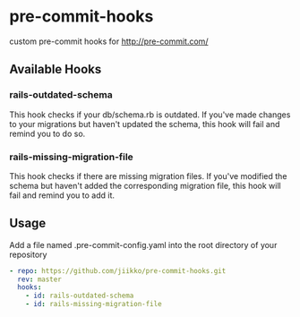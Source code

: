 # pre-commit-hooks
custom pre-commit hooks for http://pre-commit.com/

## Available Hooks

### rails-outdated-schema

This hook checks if your db/schema.rb  is outdated. If you've made changes to your migrations but haven't updated the schema, this hook will fail and remind you to do so.

### rails-missing-migration-file

This hook checks if there are missing migration files. If you've modified the schema but haven't added the corresponding migration file, this hook will fail and remind you to add it.

## Usage
Add a file named .pre-commit-config.yaml into the root directory of your repository

```yaml
- repo: https://github.com/jiikko/pre-commit-hooks.git
  rev: master
  hooks:
    - id: rails-outdated-schema
    - id: rails-missing-migration-file
```

